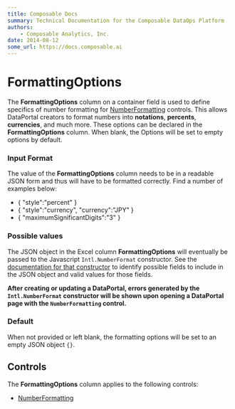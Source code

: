 ```yaml
---
title: Composable Docs
summary: Technical Documentation for the Composable DataOps Platform
authors:
    - Composable Analytics, Inc.
date: 2014-08-12
some_url: https://docs.composable.ai
---
```


# FormattingOptions

The **FormattingOptions** column on a container field is used to define specifics of number formatting for [NumberFormatting](../05.Control-Details/NumberFormatting.md) controls. This allows DataPortal creators to format numbers into **notations**, **percents**, **currencies**, and much more. These options can be declared in the **FormattingOptions** column. When blank, the Options will be set to empty options by default.

### Input Format

The value of the **FormattingOptions** column needs to be in a readable JSON form and thus will have to be formatted correctly. Find a number of examples below:<br />
- { "style":"percent" } 
- { "style":"currency", "currency":"JPY" }
- { "maximumSignificantDigits":"3" }

### Possible values

The JSON object in the Excel column **FormattingOptions** will eventually be passed to the Javascript `Intl.NumberFormat` constructor. See the [documentation for that constructor](https://developer.mozilla.org/en-US/docs/Web/JavaScript/Reference/Global_Objects/Intl/NumberFormat/NumberFormat) to identify possible fields to include in the JSON object and valid values for those fields.

**After creating or updating a DataPortal, errors generated by the `Intl.NumberFormat` constructor will be shown upon opening a DataPortal page with the `NumberFormatting` control.**


### Default

When not provided or left blank, the formatting options will be set to an empty JSON object `{}`.

## Controls

The **FormattingOptions** column applies to the following controls:

- [NumberFormatting](../05.Control-Details/NumberFormatting.md)